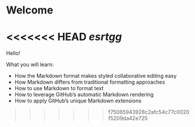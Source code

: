# Welcome
<<<<<<< HEAD
*esrtgg*
=======

Hello!

What you will learn:

* How the Markdown format makes styled collaborative editing easy
* How Markdown differs from traditional formatting approaches
* How to use Markdown to format text
* How to leverage GitHub’s automatic Markdown rendering
* How to apply GitHub’s unique Markdown extensions
>>>>>>> f75065943928c2afc54c77c0020f5209da42e725
